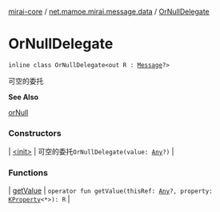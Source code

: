 [mirai-core](../../index.md) / [net.mamoe.mirai.message.data](../index.md) / [OrNullDelegate](./index.md)

# OrNullDelegate

`inline class OrNullDelegate<out R : `[`Message`](../-message/index.md)`?>`

可空的委托

**See Also**

[orNull](../or-null.md)

### Constructors

| [&lt;init&gt;](-init-.md) | 可空的委托`OrNullDelegate(value: `[`Any`](https://kotlinlang.org/api/latest/jvm/stdlib/kotlin/-any/index.html)`?)` |

### Functions

| [getValue](get-value.md) | `operator fun getValue(thisRef: `[`Any`](https://kotlinlang.org/api/latest/jvm/stdlib/kotlin/-any/index.html)`?, property: `[`KProperty`](https://kotlinlang.org/api/latest/jvm/stdlib/kotlin.reflect/-k-property/index.html)`<*>): R` |

